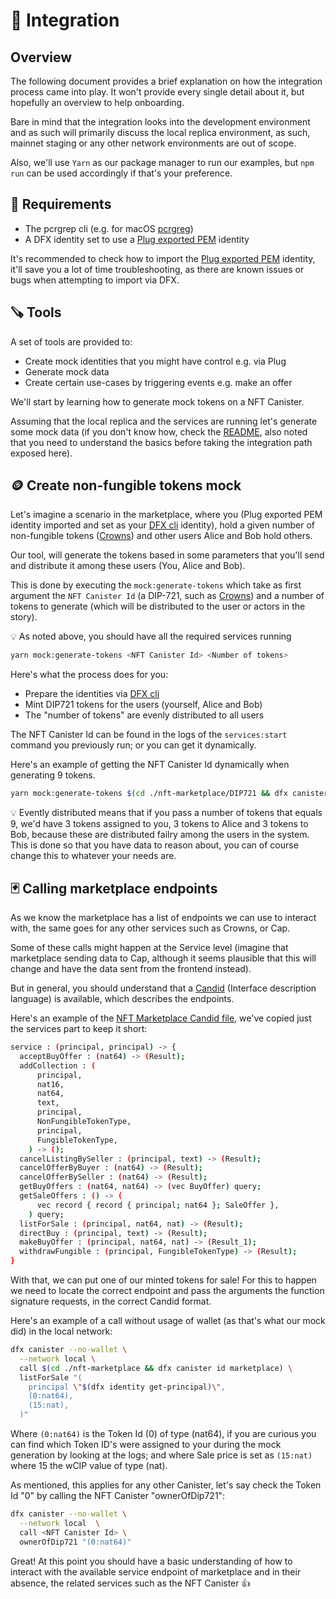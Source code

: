 # 🤖 Integration

## Overview 

The following document provides a brief explanation on how the integration process came into play. It won't provide every single detail about it, but hopefully an overview to help onboarding.

Bare in mind that the integration looks into the development environment and as such will primarily discuss the local replica environment, as such, mainnet staging or any other network environments are out of scope.

Also, we'll use `Yarn` as our package manager to run our examples, but `npm run` can be used accordingly if that's your preference.

## 🤔 Requirements

- The pcrgrep cli (e.g. for macOS [pcrgreg](https://formulae.brew.sh/formula/pcre))
- A DFX identity set to use a [Plug exported PEM](/docs/dfx.md) identity

It's recommended to check how to import the [Plug exported PEM](/docs/dfx.md) identity, it'll save you a lot of time troubleshooting, as there are known issues or bugs when attempting to import via DFX.

## 🪚 Tools

A set of tools are provided to:
- Create mock identities that you might have control e.g. via Plug
- Generate mock data
- Create certain use-cases by triggering events e.g. make an offer

We'll start by learning how to generate mock tokens on a NFT Canister.

Assuming that the local replica and the services are running let's generate some mock data (if you don't know how, check the [README](/README.md), also noted that you need to understand the basics before taking the integration path exposed here).

## 🪙 Create non-fungible tokens mock

Let's imagine a scenario in the marketplace, where you (Plug exported PEM identity imported and set as your [DFX cli](https://smartcontracts.org/docs/developers-guide/cli-reference.html) identity), hold a given number of non-fungible tokens ([Crowns](https://github.com/Psychedelic/crowns)) and other users Alice and Bob hold others.

Our tool, will generate the tokens based in some parameters that you'll send and distribute it among these users (You, Alice and Bob).

This is done by executing the `mock:generate-tokens` which take as first argument the `NFT Canister Id` (a DIP-721, such as [Crowns](https://github.com/Psychedelic/crowns)) and a number of tokens to generate (which will be distributed to the user or actors in the story).

💡 As noted above, you should have all the required services running

```sh
yarn mock:generate-tokens <NFT Canister Id> <Number of tokens>
```

Here's what the process does for you:
- Prepare the identities via [DFX cli](https://smartcontracts.org/docs/developers-guide/cli-reference.html)
- Mint DIP721 tokens for the users (yourself, Alice and Bob)
- The "number of tokens" are evenly distributed to all users

The NFT Canister Id can be found in the logs of the `services:start` command you previously run; or you can get it dynamically.

Here's an example of getting the NFT Canister Id dynamically when generating 9 tokens.

```sh
yarn mock:generate-tokens $(cd ./nft-marketplace/DIP721 && dfx canister id nft) 9
```

💡 Evently distributed means that if you pass a number of tokens that equals 9, we'd have 3 tokens assigned to you, 3 tokens to Alice and 3 tokens to Bob, because these are distributed failry among the users in the system. This is done so that you have data to reason about, you can of course change this to whatever your needs are.

## 🃏 Calling marketplace endpoints

As we know the marketplace has a list of endpoints we can use to interact with, the same goes for any other services such as Crowns, or Cap. 

Some of these calls might happen at the Service level (imagine that marketplace sending data to Cap, although it seems plausible that this will change and have the data sent from the frontend instead).

But in general, you should understand that a [Candid](https://sdk.dfinity.org/docs/candid-guide/candid-intro.html) (Interface description language) is available, which describes the endpoints.

Here's an example of the [NFT Marketplace Candid file](https://github.com/Psychedelic/nft-marketplace/blob/develop/marketplace/marketplace.did), we've copied just the services part to keep it short:

```sh
service : (principal, principal) -> {
  acceptBuyOffer : (nat64) -> (Result);
  addCollection : (
      principal,
      nat16,
      nat64,
      text,
      principal,
      NonFungibleTokenType,
      principal,
      FungibleTokenType,
    ) -> ();
  cancelListingBySeller : (principal, text) -> (Result);
  cancelOfferByBuyer : (nat64) -> (Result);
  cancelOfferBySeller : (nat64) -> (Result);
  getBuyOffers : (nat64, nat64) -> (vec BuyOffer) query;
  getSaleOffers : () -> (
      vec record { record { principal; nat64 }; SaleOffer },
    ) query;
  listForSale : (principal, nat64, nat) -> (Result);
  directBuy : (principal, text) -> (Result);
  makeBuyOffer : (principal, nat64, nat) -> (Result_1);
  withdrawFungible : (principal, FungibleTokenType) -> (Result);
}
```

With that, we can put one of our minted tokens for sale! For this to happen we need to locate the correct endpoint and pass the arguments the function signature requests, in the correct Candid format.

Here's an example of a call without usage of wallet (as that's what our mock did) in the local network:

```sh
dfx canister --no-wallet \
  --network local \
  call $(cd ./nft-marketplace && dfx canister id marketplace) \
  listForSale "(
    principal \"$(dfx identity get-principal)\",
    (0:nat64),
    (15:nat),
  )"
```

Where `(0:nat64)` is the Token Id (0) of type (nat64), if you are curious you can find which Token ID's were assigned to your during the mock generation by looking at the logs; and where Sale price is set as `(15:nat)` where 15 the wCIP value of type (nat).

As mentioned, this applies for any other Canister, let's say check the Token Id "0" by calling the NFT Canister "ownerOfDip721":

```sh
dfx canister --no-wallet \
  --network local  \
  call <NFT Canister Id> \
  ownerOfDip721 "(0:nat64)"
```

Great! At this point you should have a basic understanding of how to interact with the available service endpoint of marketplace and in their absence, the related services such as the NFT Canister 👍 